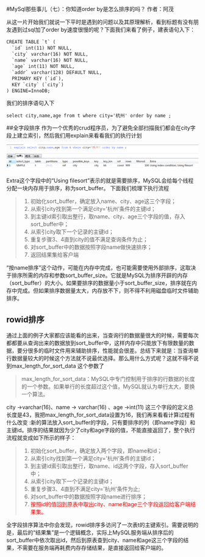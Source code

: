 #MySql那些事儿（七）：你知道order by是怎么排序的吗？
作者：阿茂

从这一片开始我们就说一下平时是遇到的问题以及其原理解析，看到标题有没有朋友遇到过sql加了order by速度很慢的呢？下面我们来看了例子，建表语句入下：
```mysql
CREATE TABLE `t` (
  `id` int(11) NOT NULL,
  `city` varchar(16) NOT NULL,
  `name` varchar(16) NOT NULL,
  `age` int(11) NOT NULL,
  `addr` varchar(128) DEFAULT NULL,
  PRIMARY KEY (`id`),
  KEY `city` (`city`)
) ENGINE=InnoDB;
```
我们的排序语句入下
```mysql
select city,name,age from t where city='杭州' order by name ;
```
##全字段排序
作为一个优秀的crud程序员，为了避免全部扫描我们都会在city字段上建立索引，然后我们用explain来看看我们的执行计划

 ![](../resource/order%20by.png)
 
 Extra这个字段中的“Using filesort”表示的就是需要排序，MySQL会给每个线程分配一块内存用于排序，称为sort_buffer。
 下面我们梳理下执行流程
 > 1. 初始化sort_buffer，确定放入name、city、age这三个字段；
 > 2. 从索引city找到第一个满足city='杭州’条件的主键id；
 > 3. 到主键id索引取出整行，取name、city、age三个字段的值，存入sort_buffer中；
 > 4. 从索引city取下一个记录的主键id；
 > 5. 重复步骤3、4直到city的值不满足查询条件为止；
 > 6. 对sort_buffer中的数据按照字段name做快速排序；
 > 7. 返回结果集给客户端
 
“按name排序”这个动作，可能在内存中完成，也可能需要使用外部排序，这取决于排序所需的内存和参数sort_buffer_size。它就是MySQL为排序开辟的内存（sort_buffer）的大小。如果要排序的数据量小于sort_buffer_size，排序就在内存中完成。但如果排序数据量太大，内存放不下，则不得不利用磁盘临时文件辅助排序。

## rowid排序
通过上面的例子大家都应该能看的出来，当查询行的数据量很大的时候，需要每次都都要从查询出来的数据放到sort_buffer中，这样内存中只能放下有限数量的数据，要分很多的临时文件用来辅助排序，性能就会很差。总结下来就是：当查询单行数据量较大的时候这个方法就不说最优选择。那么用什么方式呢？这就不得不说到max_length_for_sort_data 这个参数了
>max_length_for_sort_data：MySQL中专门控制用于排序的行数据的长度的一个参数。如果单行的长度超过这个值，MySQL就认为单行太大，要换一个算法。

city ->varchar(16)、name -> varchar(16) 、age ->int(11) 这三个字段的定义总长度是43，我把max_length_for_sort_data设置为16，我们再来看看计算过程有什么改变 :新的算法放入sort_buffer的字段，只有要排序的列（即name字段）和主键id。排序的结果就因为少了city和age字段的值，不能直接返回了，整个执行流程就变成如下所示的样子：
> 1. 初始化sort_buffer，确定放入两个字段，即name和id；
> 2. 从索引city找到第一个满足city='杭州’条件的主键id；
> 3. 到主键id索引取出整行，取name、id这两个字段，存入sort_buffer中；
> 4. 从索引city取下一个记录的主键id；
> 5. 重复步骤3、4直到不满足city='杭州’条件为止;
> 6. 对sort_buffer中的数据按照字段name进行排序；
> 7. <font color=#FF0000 > 按照id的值回到原表中取出city、name和age三个字段返回给客户端结果集。</font>

全字段排序算法中你会发现，rowid排序多访问了一次表t的主键索引。需要说明的是，最后的“结果集”是一个逻辑概念，实际上MySQL服务端从排序后的sort_buffer中依次取出id，然后到原表查到city、name和age这三个字段的结果，不需要在服务端再耗费内存存储结果，是直接返回给客户端的。